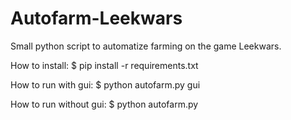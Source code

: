 # Autofarm-Leekwars
Small python script to automatize farming on the game Leekwars.

How to install:
$ pip install -r requirements.txt


How to run with gui:
$ python autofarm.py gui

How to run without gui:
$ python autofarm.py
